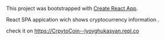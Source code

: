 This project was bootstrapped with [Create React App](https://github.com/facebook/create-react-app).

React SPA appication wich shows cryptocurrency information .

check it on  https://CrpytoCoin--lyovghukasyan.repl.co
